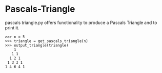 # Pascals-Triangle
pascals triangle.py offers functionality to produce a Pascals Triangle and to print it.

    >>> n = 5
    >>> triangle = get_pascals_triangle(n)
    >>> output_triangle(triangle)
        1    
       1 1   
      1 2 1  
     1 3 3 1 
    1 4 6 4 1
